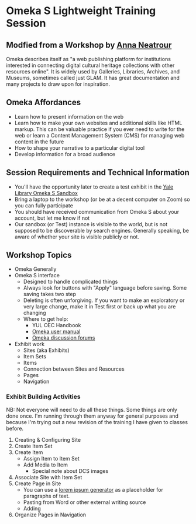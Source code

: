 # Omeka S Lightweight Training Session
## Modfied from a Workshop by [Anna Neatrour](https://gitlab.com/aneatrour/omekas-workshop)

Omeka describes itself as "a web publishing platform for institutions interested in connecting digital cultural heritage collections with other resources online". It is widely used by Galleries, Libraries, Archives, and Museums, sometimes called just GLAM. It  has great documentation and many projects to draw upon for inspiration.

## Omeka Affordances

* Learn how to present information on the web
* Learn how to make your own websites and additional skills like HTML markup. This can be valuable practice if you ever need to write for the web or learn a Content Management System (CMS) for managing web content in the future
* How to shape your narrative to a particular digital tool
* Develop information for a broad audience

## Session Requirements and Technical Information

* You'll have the opportunity later to create a test exhibit in the [Yale Library Omeka S Sandbox](https://onlineexhibits-test.library.yale.edu/)
* Bring a laptop to the workshop (or be at a decent computer on Zoom) so you can fully participate
* You should have received communication from Omeka S about your account, but let me know if not
* Our sandbox (or Test) instance is visible to the world, but is not supposed to be discoverable by search engines. Generally speaking, be aware of whether your site is visible publicly or not.

## Workshop Topics

* Omeka Generally
* Omeka S interface
	+ Designed to handle complicated things
	+ Always look for buttons with "Apply" language before saving. Some saving takes two step
	+ Deleting is often unforgiving. If you want to make an exploratory or very large change, make it in Test first or back up what you are changing
	+ Where to get help:
		+ YUL OEC Handbook
		+ [Omeka user manual](https://omeka.org/s/docs/user-manual/)
		+ [Omeka discussion forums](https://forum.omeka.org/c/omeka-s/)
* Exhibit work
	* Sites (aka Exhibits)
	* Item Sets
	* Items
	* Connection between Sites and Resources
	* Pages
	* Navigation

### Exhibit Building Activities

NB: Not everyone will need to do all these things. Some things are only done once. I'm running through them anyway for general purposes and because I'm trying out a new revision of the training I have given to classes before.

1. Creating & Configuring Site
1. Create Item Set
1. Create Item
	+ Assign Item to Item Set
	+ Add Media to Item
		+ Special note about DCS images
1. Associate Site with Item Set
1. Create Page in Site
	+ You can use a [lorem ipsum generator](https://www.lipsum.com/) as a placeholder for paragraphs of text.
	+ Pasting from Word or other external writing source
	+ Adding 
1. Organize Pages in Navigation
